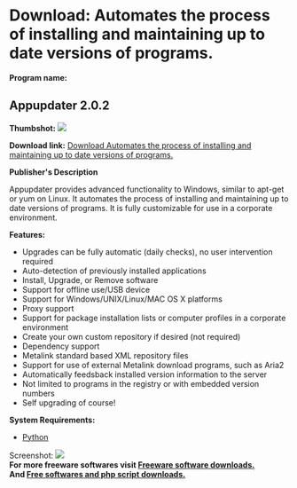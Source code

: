 # Download: Automates the process of installing and maintaining up to date versions of programs.

**Program name:**

## Appupdater 2.0.2

  
**Thumbshot:** ![](http://www.freewarefiles.com/screenshot/appupdater_md.jpg)   
  
**Download link:** [Download Automates the process of installing and maintaining up to date versions of programs.](http://freesoftwares.boysofts.com/Appupdater_program_57534.html)  
  


**Publisher's Description**  
  


Appupdater provides advanced functionality to Windows, similar to apt-get or yum on Linux. It automates the process of installing and maintaining up to date versions of programs. It is fully customizable for use in a corporate environment. 

**Features:**

  * Upgrades can be fully automatic (daily checks), no user intervention required 
  * Auto-detection of previously installed applications 
  * Install, Upgrade, or Remove software 
  * Support for offline use/USB device 
  * Support for Windows/UNIX/Linux/MAC OS X platforms 
  * Proxy support 
  * Support for package installation lists or computer profiles in a corporate environment 
  * Create your own custom repository if desired (not required) 
  * Dependency support 
  * Metalink standard based XML repository files 
  * Support for use of external Metalink download programs, such as Aria2 
  * Automatically feedsback installed version information to the server 
  * Not limited to programs in the registry or with embedded version numbers 
  * Self upgrading of course! 

**System Requirements:**

  * [Python](http://www.freewarefiles.com/Python_program_15798.html)

  
  
Screenshot: ![](http://www.freewarefiles.com/screenshot/appupdater.jpg)   
**For more freeware softwares visit [Freeware software downloads.](http://freesoftwares.boysofts.com/)**   
**And [Free softwares and php script downloads.](http://www.boysofts.com/)**

